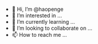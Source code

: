 - 👋 Hi, I’m @haopenge
- 👀 I’m interested in ...
- 🌱 I’m currently learning ...
- 💞️ I’m looking to collaborate on ...
- 📫 How to reach me ...

<!---
haopenge/haopenge is a ✨ special ✨ repository because its `README.md` (this file) appears on your GitHub profile.
You can click the Preview link to take a look at your changes.
--->
